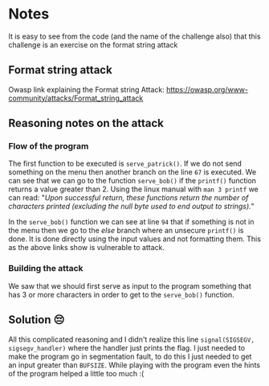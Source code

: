 # Notes

It is easy to see from the code (and the name of the challenge also) that this challenge is an exercise on the format string attack

## Format string attack

Owasp link explaining the Format string Attack: 
https://owasp.org/www-community/attacks/Format_string_attack

## Reasoning notes on the attack

### Flow of the program 

The first function to be executed is `serve_patrick()`. If we do not send something on the menu then another branch on the line `67` is executed.
We can see that we can go to the function `serve_bob()` if the `printf()` function returns a value greater than 2. Using the linux manual with `man 3 printf` we can read: "*Upon successful return, these functions return the number of characters printed (excluding the null byte used to end output to strings).*"

In the `serve_bob()` function we can see at line `94` that if something is not in the menu then we go to the *else* branch where an unsecure `printf()` is done. It is done directly using the input values and not formatting them. This as the above links show is vulnerable to attack.


### Building the attack
We saw that we should first serve as input to the program something that has 3 or more characters in order to get to the `serve_bob()` function.


## Solution 😔

All this complicated reasoning and I didn't realize this line `signal(SIGSEGV, sigsegv_handler)` where the handler just prints the flag. 
I just needed to make the program go in segmentation fault, to do this I just needed to get an input greater than `BUFSIZE`. While playing with the program even the hints of the program helped a little too much :(

